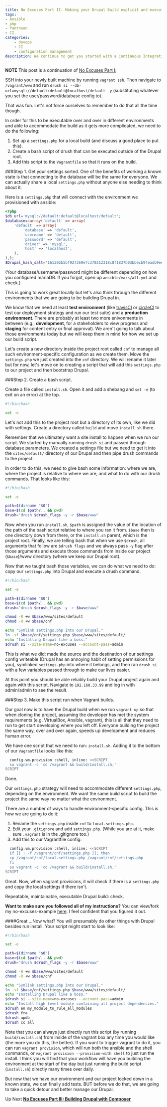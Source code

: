 ```yaml
---
title: No Excuses Part II: Making your Drupal Build explicit and executable
tags:
- Ansible
- php
- Pantheon
- CI
categories:
    - devops
    - CI
    - configuration management
description: We continue to get you started with a Continuous Integration process by getting your Drupal build locked down so you can build it over and over again.
---
```


**NOTE** This post is a continuation of [No Excuses Part I](/blog/2015/05/20/no-excuse-config-management-drupal);

SSH into your newly built machine by running `vagrant ssh`. Then navigate to `/vagrant/www` and run `drush si --db-url=mysql://default:default@localhost/default -y` (substituting whatever you set the user/password/database config to).

That was fun. Let's not force ourselves to remember to do that all the time though.

In order for this to be executable over and over in different environments and able to accommodate the build as it gets more complicated, we need to do the following:

1. Set up a `settings.php` for a local build (and discuss a good place to put this).
2. Create a bash script of drush that can be executed outside of the Drupal root.
3. Add this script to the `Vagrantfile` so that it runs on the build.

###Step 1. Get your settings sorted.
One of the benefits of working a known state is that connecting to the database will be the same for everyone. We can actually share a local `settings.php` without anyone else needing to think about it.

Here is a `settings.php` that will connect with the environment we provisioned with ansible:
~~~php
<?php
$db_url='mysql://default:default@localhost/default';
$databases=array('default' => array(
    'default' => array(
        'database' => 'default',
        'username' => 'default',
        'password' => 'default',
        'driver' => 'mysql',
        'host' => 'localhost',
    ),
),);
$Drupal_hash_salt='161302b5bf927369e7c370212318c8f1837b03bbecb94eadb9eeed17a7875d1e';
~~~
(Your database/username/password might be different depending on how you configured mariaDB. If you forgot, open up `ansible/vars/all.yml` and check.)

This is going to work great locally but let's also think through the different environments that we are going to be building Drupal in.

We know that we need at least **test environment** (like [travisCI](https://travis-ci.com/) or [circleCI](https://circleci.com/about) to test our deployment strategy and run our test suite) and a **production environment**. There are probably at least two more enivonments in between (e.g., **development**, for a stakeholders to view progress and **staging** for content entry or final approval). We aren't going to talk about those environments today but we will keep them in mind for how we set up our build script.

Let's create a new directory inside the project root called `cnf` to manage all such environment-specific configuration as we create them. Move the `settings.php` we just created into the `cnf` directory. We will rename it later but for now, let's move on to creating a script that will add this `settings.php` to our project and then bootstrap Drupal.

###Step 2. Create a bash script.

Create a file called `install.sh`. Open it and add a shebang and `set -e` (to exit on an error) at the top.
~~~sh
#!/bin/bash

set -e
~~~
Let's not add this to the project root but a directory of its own, like we did with settings. Create a directory called `build` and move `install.sh` there.

Remember that we ultimately want a site install to happen when we run our script. We started by manually running `drush si` and passed through database parameters. We created a settings file but we need to get it into the `sites/default/` directory of our Drupal and then pipe drush commands to the project.

In order to do this, we need to give bash some information: where we are, where the project is relative to where we are, and what to do with our drush commands. That looks like this:
~~~sh
#!/bin/bash

set -e

path=$(dirname "$0")
base=$(cd $path/.. && pwd)
drush="drush $drush_flags -y -r $base/www"
~~~

Now when you run `install.sh`, `$path` is assigned the value of the location of the path of the bash script relative to where you ran it from. `$base` then is one directory down from there, or the `install.sh` parent, which is the project root. Finally, we are telling bash that when we use `$drush`, all arguments that follow are `$drush flags` and we always pass `-y` flag after those arguments and execute those commands from inside our project (`$base`)/www directory (where we keep our Drupal root).

Now that we taught bash those variables, we can do what we need to do: copy our `settings.php` into Drupal and execute a drush command.
~~~sh
#!/bin/bash

set -e

path=$(dirname "$0")
base=$(cd $path/.. && pwd)
drush="drush $drush_flags -y -r $base/www"

chmod -R +w $base/www/sites/default
chmod -R +w $base/cnf

echo "Symlink settings.php into our Drupal."
ln -sf $base/cnf/settings.php $base/www/sites/default/
echo "Installing Drupal like a boss."
$drush si --site-name=no-excuses --account-pass=admin
~~~

This is what we did: made the source and the destination of our settings config writeable (Drupal has an annoying habit of setting permissions for you), symlinked `settings.php` into where it belongs, and then ran `drush si` with a few variables passed through to make our lives easier.

At this point you should be able reliably build your Drupal project again and again with this script. Navigate to `192.168.33.99` and log in with admin/admin to see the result.

###Step 3. Make this script run when Vagrant builds.

Our goal now is to have the Drupal build when we run `vagrant up` so that when cloning the project, assuming the developer has met the system requirements (e.g. VirtualBox, Ansible, vagrant), this is all that they need to run to get start developing where you left off. Everyone building the project the same way, over and over again, speeds up development and reduces human error.

We have one script that we need to run: `install.sh`. Adding it to the bottom of our `Vagrantfile` looks like this:
~~~sh
  config.vm.provision :shell, inline: <<SCRIPT
  su vagrant -c 'cd /vagrant && build/install.sh;'
SCRIPT
~~~

Done.

Our `settings.php` strategy will need to accommodate different `settings.php`, depending on the environment. We want the same build script to build the project the same way no matter what the environment.

There are a number of ways to handle environment-specific config. This is how we are going to do it:

1. Rename the `settings.php` inside `cnf` to `local.settings.php`.
2. Edit your `.gitignore` and add `settings.php`. (While you are at it, make sure `.vagrant` is in the .gitignore too.)
3. Add this to our Vagrantfile config:
~~~sh
  config.vm.provision :shell, inline: <<SCRIPT
  if [[ ! -f /vagrant/cnf/settings.php ]]; then
  cp /vagrant/cnf/local.settings.php /vagrant/cnf/settings.php
  fi
  su vagrant -c 'cd /vagrant && build/install.sh;'
SCRIPT
~~~

Great. Now, when vagrant provisions, it will check if there is a `settings.php` and copy the local settings if there isn't.

Repeatable, maintainable, executable Drupal build: check.

**Want to make sure you followed all of my instructions?**
You can view/fork my no-excuses-example [here](https://github.com/craychee/no-excuses-Drupal/tree/0.2.0). I feel confident that you figured it out.

####Great ...Now what?
You will presumably do other things with Drupal besides run install. Your script might start to look like:
~~~sh
#!/bin/bash

set -e

path=$(dirname "$0")
base=$(cd $path/.. && pwd)
drush="drush $drush_flags -y -r $base/www"

chmod -R +w $base/www/sites/default
chmod -R +w $base/cnf

echo "Symlink settings.php into our Drupal."
ln -sf $base/cnf/settings.php $base/www/sites/default/
echo "Installing Drupal like a boss."
$drush si --site-name=no-excuses --account-pass=admin
echo "Install high level module containing all project dependencies."
$drush en my_module_to_rule_all_modules
$drush fra
$drush updb
$drush cc all
~~~

Note that you can always just directly run this script (by running `build/install.sh`) from inside of the vagrant box any time you would like (the more you do this, the better). If you want to trigger vagrant to do it, you can run `vagrant provision`, which will run both the ansible and the shell commands, or `vagrant provision --provision-with shell` to just run the install. I think you will find that your workflow will have you building the environment at the start of the day but just running the build script (`install.sh`) directly many times over daily.

But now that we have our environment and our project locked down in a known state, we can finally add tests. BUT before we do that, we are going to take a quick detour and better manage our Drupal.

Up Next **[No Excuses Part III: Building Drupal with Composer](http://craychee.io/blog/2015/08/01/no-excuses-part3-composer/)**
